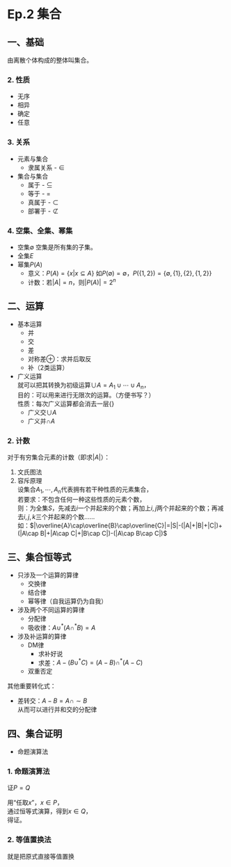 # Ep.2 集合

## 一、基础

由离散个体构成的整体叫集合。

### 2. 性质

* 无序
* 相异
* 确定
* 任意

### 3. 关系

* 元素与集合
  * 隶属关系 - $\in$
* 集合与集合
  * 属于 - $\subseteq$
  * 等于 - $=$
  * 真属于 - $\subset$
  * 部署于 - $\not\subset$

### 4. 空集、全集、幂集

* 空集$\emptyset$
  空集是所有集的子集。
* 全集$E$
* 幂集$P(A)$
  * 意义：$P(A)=\{x|x\subseteq A\}$
    如$P(\emptyset)={\emptyset}$，$P(\{1,2\}) = \{\emptyset, \{1\}, \{2\},\{1,2\}\}$
  * 计数：若$|A|=n$，则$|P(A)|=2^n$

## 二、运算

* 基本运算
  * 并
  * 交
  * 差
  * 对称差$\oplus$：求并后取反
  * 补（2类运算）
* 广义运算  
  就可以把其转换为初级运算$\cup A = A_1\cup \cdots \cup A_n$，  
  目的：可以用来进行无限次的运算。（方便书写？）  
  性质：每次广义运算都会消去一层$\{\}$
  * 广义交$\cup A$
  * 广义并$\cap A$

### 2. 计数

对于有穷集合元素的计数（即求$|A|$）：

1. 文氏图法
2. 容斥原理  
   设集合$A_1,\cdots,A_n$代表拥有若干种性质的元素集合，  
   若要求：不包含任何一种这些性质的元素个数，  
   则：为全集$S$，先减去$i$一个并起来的个数；再加上$i,j$两个并起来的个数；再减去$i,j,k$三个并起来的个数……  
   如：$|\overline{A}\cap\overline{B}\cap\overline{C}|=|S|-(|A|+|B|+|C|)+(|A\cap B|+|A\cap C|+|B\cap C|)-(|A\cap B\cap C|)$

## 三、集合恒等式

* 只涉及一个运算的算律
  * 交换律
  * 结合律
  * 幂等律（自我运算仍为自我）
* 涉及两个不同运算的算律
  * 分配律
  * 吸收律：$A\cup^*(A\cap^* B)=A$
* 涉及补运算的算律
  * DM律
    * 求补好说
    * 求差：$A-(B\cup^* C)=(A-B)\cap^*(A-C)$
  * 双重否定

其他重要转化式：

* 差转交：$A-B=A\cap\sim B$  
  从而可以进行并和交的分配律

## 四、集合证明

* 命题演算法

### 1. 命题演算法

证$P=Q$

用“任取$x$”，$x\in P$，  
通过恒等式演算，得到$x\in Q$，  
得证。

### 2. 等值置换法

就是把原式直接等值置换
